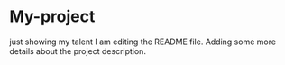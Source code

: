 # My-project
just showing my talent
I am editing the README file. Adding some more details about the project description.

